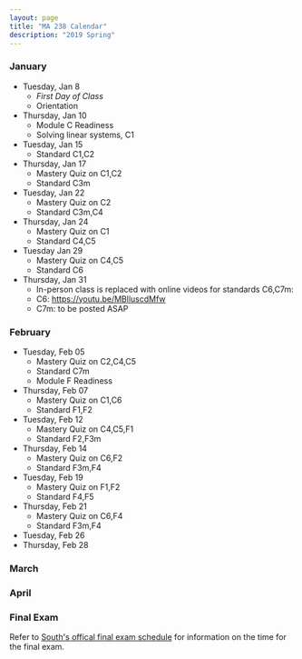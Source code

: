 ```yaml
---
layout: page
title: "MA 238 Calendar"
description: "2019 Spring"
---
```


### January 

- Tuesday, Jan 8
  - *First Day of Class*
  - Orientation
- Thursday, Jan 10
  - Module C Readiness
  - Solving linear systems, C1
- Tuesday, Jan 15
  - Standard C1,C2
- Thursday, Jan 17
  - Mastery Quiz on C1,C2
  - Standard C3m
- Tuesday, Jan 22
  - Mastery Quiz on C2
  - Standard C3m,C4
- Thursday, Jan 24
  - Mastery Quiz on C1
  - Standard C4,C5
- Tuesday Jan 29
  - Mastery Quiz on C4,C5
  - Standard C6
- Thursday, Jan 31
  - In-person class is replaced with 
    online videos for standards C6,C7m:
  - C6: <https://youtu.be/MBlluscdMfw>
  - C7m: to be posted ASAP

### February

- Tuesday, Feb 05
  - Mastery Quiz on C2,C4,C5
  - Standard C7m
  - Module F Readiness
- Thursday, Feb 07
  - Mastery Quiz on C1,C6 
  - Standard F1,F2
- Tuesday, Feb 12
  - Mastery Quiz on C4,C5,F1
  - Standard F2,F3m
- Thursday, Feb 14
  - Mastery Quiz on C6,F2
  - Standard F3m,F4
- Tuesday, Feb 19
  - Mastery Quiz on F1,F2
  - Standard F4,F5
- Thursday, Feb 21
  - Mastery Quiz on C6,F4
  - Standard F3m,F4
- Tuesday, Feb 26
- Thursday, Feb 28


### March

### April

### Final Exam

Refer to [South's offical final exam schedule][final-schedule] for information on the time for the final exam.

[final-schedule]: https://www.southalabama.edu/departments/registrar/finalexamschedule-spring.html 
